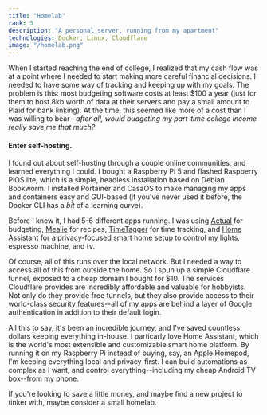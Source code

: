 ```yaml
---
title: "Homelab"
rank: 3
description: "A personal server, running from my apartment"
technologies: Docker, Linux, Cloudflare
image: "/homelab.png"
---
```


When I started reaching the end of college, I realized that my cash flow was at a point where I needed to start making more careful financial decisions. I needed to have some way of tracking and keeping up with my goals. The problem is this: most budgeting software costs at least $100 a year (just for them to host 8kb worth of data at their servers and pay a small amount to Plaid for bank linking). At the time, this seemed like more of a cost than I was willing to bear--_after all, would budgeting my part-time college income really save me that much?_

#### Enter self-hosting. 


I found out about self-hosting through a couple online communities, and learned everything I could. I bought a Raspberry Pi 5 and flashed Raspberry PiOS lite, which is a simple, headless installation based on Debian Bookworm. I installed Portainer and CasaOS to make managing my apps and containers easy and GUI-based (if you've never used it before, the Docker CLI has a *bit* of a learning curve).

Before I knew it, I had 5-6 different apps running. I was using [Actual](https://github.com/actualbudget/actual) for budgeting, [Mealie](https://github.com/mealie-recipes/mealie) for recipes, [TimeTagger](https://github.com/almarklein/timetagger) for time tracking, and [Home Assistant](https://github.com/home-assistant/core) for a privacy-focused smart home setup to control my lights, espresso machine, and tv.

Of course, all of this runs over the local network. But I needed a way to access all of this from outside the home. So I spun up a simple Cloudflare tunnel, exposed to a cheap domain I bought for $10. The services Cloudflare provides are incredibly affordable and valuable for hobbyists. Not only do they provide free tunnels, but they also provide access to their world-class security features--all of my apps are behind a layer of Google authentication in addition to their default login.

All this to say, it's been an incredible journey, and I've saved countless dollars keeping everything in-house. I particarly love Home Assistant, which is the world's most extensible and customizable smart home platform. By running it on my Raspberry Pi instead of buying, say, an Apple Homepod, I'm keeping everything local and privacy-first. I can build automations as complex as I want, and control everything--including my cheap Android TV box--from my phone. 

If you're looking to save a little money, and maybe find a new project to tinker with, maybe consider a small homelab.